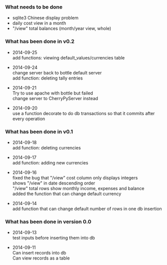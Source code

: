 ### What needs to be done

* sqlite3 Chinese display problem
* daily cost view in a month
* "/view" total balances (month/year view, whole)

### What has been done in v0.2

* 2014-09-25  
  add functions: viewing default_values/currencies table

* 2014-09-24  
  change server back to bottle default server  
  add function: deleting tally entries

* 2014-09-21  
  Try to use apache with bottle but failed  
  change server to CherryPyServer instead

* 2014-09-20  
  use a function decorate to do db transactions so that it commits after every operation

### What has been done in v0.1

* 2014-09-18  
  add function: deleting currencies

* 2014-09-17  
  add function: adding new currencies

* 2014-09-16  
  fixed the bug that "/view" cost column only displays integers  
  shows "/view" in date descending order  
  "/view" total rows show monthly income, expenses and balance  
  added the function that can change default currency

* 2014-09-14  
  add function that can change default number of rows in one db insertion

### What has been done in version 0.0

* 2014-09-13  
  test inputs before inserting them into db

* 2014-09-11  
  Can insert records into db  
  Can view records as a table